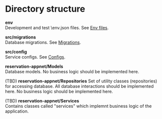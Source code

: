 # Directory structure

**env**  
Development and test \env.json files.
See [Env files](platform_docs/env_files.md).

**src/migrations**  
Database migrations.
See [Migrations](platform_docs/migrations.md).

**src/config**  
Service configs.
See [Configs](platform_docs/configs.md).

**reservation-appnet/Models**  
Database models. No business logic should be implemented here.

(TBD) **reservation-appnet/Repositories**
Set of utility classes (repositories) for accessing database.
All database interactions should be implemented here.
No business logic should be implemented here.

(TBD) **reservation-appnet/Services**  
Contains classes called "services" which implemnt business logic of the application.
